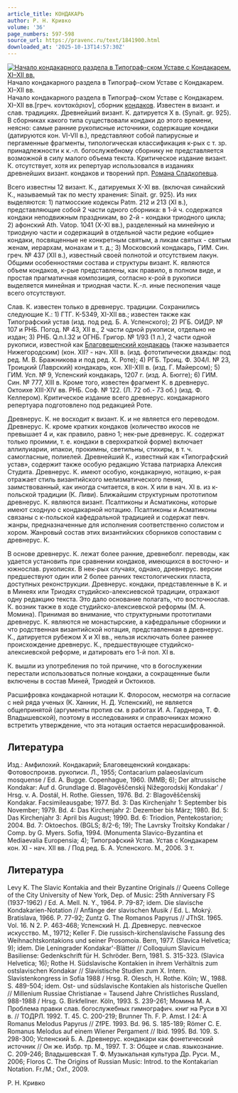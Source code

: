 ```yaml
---
article_title: КОНДАКАРЬ
author: Р. Н. Кривко
volume: '36'
page_numbers: 597-598
source_url: https://pravenc.ru/text/1841900.html
downloaded_at: '2025-10-13T14:57:30Z'
---
```


[![Начало кондакарного раздела в Типограф-ском Уставе с Кондакарем. XI–XII вв.](https://pravenc.ru/data/2015/03/18/1234039977/i200.jpg "Кликните для увеличения картинки")](https://pravenc.ru/data/2015/03/18/1234039977/i400.jpg)Начало кондакарного раздела в Типограф-ском Уставе с Кондакарем. XI–XII вв.  
Начало кондакарного раздела в Типограф-ском Уставе с Кондакарем. XI–XII вв.[греч. κοντακάριον], сборник [кондаков](https://pravenc.ru/text/кондаков.html). Известен в визант. и слав. традициях. Древнейший визант. К. датируется X в. (Synait. gr. 925). В сборниках какого типа существовали кондаки до этого времени, неясно: самые ранние рукописные источники, содержащие кондаки (датируются кон. VI-VII в.), представляют собой папирусные и пергаменные фрагменты, типологическая классификация к-рых с т. зр. принадлежности к к.-л. богослужебному сборнику не представляется возможной в силу малого объема текста. Критическое издание визант. К. отсутствует, хотя их репертуар использовался в изданиях древнейших визант. кондаков и творений прп. [Романа Сладкопевца](<https://pravenc.ru/text/Романа Сладкопевца.html>).

Всего известны 12 визант. К., датируемых X-XI вв. (включая синайский К., называемый так по месту хранения: Sinait. gr. 925). Из них выделяются: 1) патмосские кодексы Patm. 212 и 213 (XI в.), представляющие собой 2 части одного сборника: в 1-й ч. содержатся кондаки неподвижным праздникам, во 2-й - кондаки триодного цикла; 2) афонский Ath. Vatop. 1041 (X-XI вв.), разделенный на минейную и триодную части и содержащий в отдельной части редкие «общие» кондаки, посвященные не конкретным святым, а ликам святых - святым женам, иерархам, монахам и т. д.; 3) Московский кондакарь, ГИМ. Син. греч. № 437 (XII в.), известный своей полнотой и отсутствием лакун. Общими особенностями состава и структуры визант. К. являются объем кондаков, к-рые представлены, как правило, в полном виде, и простая прагматичная композиция, согласно к-рой в рукописи выделяется минейная и триодная части. К.-л. иные песнопения чаще всего отсутствуют.

Слав. К. известен только в древнерус. традиции. Сохранились следующие К.: 1) ГТГ. К-5349, XI-XII вв.; известен также как Типографский устав (изд. под ред. Б. А. Успенского); 2) РГБ. ОИДР. № 107 и РНБ. Погод. № 43, XII в., 2 части одной рукописи, отдельно не издан; 3) РНБ. Q.n.I.32 и ОГНБ. Григор. № 1/93 (1 л.), 2 части одной рукописи, известной как [Благовещенский кондакарь](<https://pravenc.ru/text/Благовещенский кондакарь.html>) (также называется Нижегородским) (кон. XII? - нач. XIII в. (изд. фототипически дважды: под ред. М. В. Бражникова и под ред. Х. Роте); 4) РГБ. Троиц. Ф. 304/I. № 23, Троицкий (Лаврский) кондакарь, кон. XII-XIII в. (изд. Г. Майерсом); 5) ГИМ. Усп. № 9, Успенский кондакарь, 1207 г. (изд. А. Бюгге); 6) ГИМ. Син. № 777, XIII в. Кроме того, известен фрагмент К. в древнерус. Октоихе XIII-XIV вв. РНБ. Соф. № 122. (Л. 72 об.- 73 об.) (изд. Ф. Келлером). Критическое издание всего древнерус. кондакарного репертуара подготовлено под редакцией Роте.

Древнерус. К. не восходит к визант. К. и не является его переводом. Древнерус. К. кроме кратких кондаков (количество икосов не превышает 4 и, как правило, равно 1; нек-рые древнерус. К. содержат только проимии, т. е. кондаки в сверхкраткой форме) включает аллилуиарии, ипакои, прокимны, светильны, стихиры, в т. ч. самогласные, полиелей. Древнейший К., известный как «Типографский устав», содержит также особую редакцию Устава патриарха Алексия Студита. Древнерус. К. имеют особую, кондакарную, нотацию, к-рая отражает стиль византийского мелизматического пения, заимствованный, как иногда считается, в кон. X или в нач. XI в. из к-польской традиции (К. Ливи). Ближайшим структурным прототипом древнерус. К. являются визант. Псалтиконы и Асматиконы, которые имеют сходную с кондакарной нотацию. Псалтиконы и Асматиконы связаны с к-польской кафедральной традицией и содержат певч. жанры, предназначенные для исполнения соответственно солистом и хором. Жанровый состав этих византийских сборников сопоставим с древнерус. К.

В основе древнерус. К. лежат более ранние, древнеболг. переводы, как удается установить при сравнении кондаков, имеющихся в восточно- и южнослав. рукописях. В нек-рых случаях, однако, древнерус. версии предшествуют один или 2 более ранних текстологических пласта, доступных реконструкции. Древнерус. кондаки, представленные в К. и в Минеях или Триодях студийско-алексиевской традиции, отражают одну редакцию текста. Это дало основание полагать, что восточнослав. К. возник также в ходе студийско-алексиевской реформы (М. А. Момина). Принимая во внимание, что структурными прототипами древнерус. К. являются не монастырские, а кафедральные сборники и что родственная византийской нотация, представленная в древнерус. К., датируется рубежом X и XI вв., нельзя исключать более раннее происхождение древнерус. К., предшествующее студийско-алексиевской реформе, и датировать его 1-й пол. XI в.

К. вышли из употребления по той причине, что в богослужении перестали использоваться полные кондаки, а сокращенные были включены в состав Миней, Триодей и Октоихов.

Расшифровка кондакарной нотации К. Флоросом, несмотря на согласие с ней ряда ученых (К. Ханник, Н. Д. Успенский), не является общепринятой (аргументы против см. в работах И. А. Гарднера, Т. Ф. Владышевской), поэтому в исследованиях и справочниках можно встретить утверждение, что эта нотация остается нерасшифрованной.

## Литература

Изд.: Амфилохий. Кондакарий; Благовещенский кондакарь: Фотовоспроизв. рукописи. Л., 1955; Contacarium palaeoslavicum mosquense / Ed. A. Bugge. Copenhague, 1960. (MMB; 6); Der altrussische Kondakar: Auf d. Grundlage d. Blagovĕščenskij Nižegorodskij Kondakar' / Hrsg. v. A. Dostál, H. Rothe. Giessen, 1976. Bd. 2: Blagovĕščenskij Kondakar. Facsimileausgabe; 1977. Bd. 3: Das Kirchenjahr 1: September bis November; 1979. Bd. 4: Das Kirchenjahr 2: Dezember bis März; 1980. Bd. 5: Das Kirchenjahr 3: April bis August; 1990. Bd. 6: Triodion, Pentekostarion; 2004. Bd. 7: Oktoechos. (BGLS; 8/2-6; 19); The Lavrsky Troitsky Kondakar / Comp. by G. Myers. Sofia, 1994. (Monumenta Slavico-Byzantina et Mediaevalia Europensia; 4); Типографский Устав. Устав с Кондакарем кон. XI - нач. XII вв. / Под ред. Б. А. Успенского. М., 2006. 3 т.

## Литература

Levy K. The Slavic Kontakia and their Byzantine Originals // Queens College of the City University of New York, Dep. of Music: 25th Anniversary FS (1937-1962) / Ed. A. Mell. N. Y., 1964. P. 79-87; idem. Die slavische Kondakarien-Notation // Anfänge der slavischen Musik / Ed. L. Mokrý. Bratislava, 1966. P. 77-92; Zuntz G. The Romanos Papyrus // JThSt. 1965. Vol. 16. N 2. P. 463-468; Успенский Н. Д. Древнерус. певческое искусство. М., 19712; Keller F. Die russisch-kirchenslavische Fassung des Weihnachtskontakions und seiner Prosomoia. Bern, 1977. (Slavica Helvetica; 9); idem. Die Leningrader Kondakar'-Blätter // Colloquium Slavicum Basiliense: Gedenkschrift für H. Schröder. Bern, 1981. S. 315-323. (Slavica Helvetica; 16); Rothe H. Südslavische Kontakien in ihrem Verhältnis zum ostslavischen Kondakar // Slavistische Studien zum X. Intern. Slavistenkongress in Sofia 1988 / Hrsg. R. Olesch, H. Rothe. Köln; W., 1988. S. 489-504; idem. Ost- und südslavische Kontakien als historische Quellen // Millenium Russiae Christianae = Tausend Jahre Christliches Russland, 988-1988 / Hrsg. G. Birkfellner. Köln, 1993. S. 239-261; Момина М. А. Проблема правки слав. богослужебных гимнографич. книг на Руси в XI в. // ТОДРЛ. 1992. Т. 45. C. 200-219; Brunner Th. F. P. Amst. I 24: A Romanus Melodus Papyrus // ZfPE. 1993. Bd. 96. S. 185-189; Römer C. E. Romanus Melodus auf einem Wiener Pergament // Ibid. 1995. Bd. 109. S. 298-300; Успенский Б. А. Древнерус. кондакари как фонетический источник // Он же. Избр. тр. М., 1997. Т. 3: Общее и слав. языкознание. С. 209-246; Владышевская Т. Ф. Музыкальная культура Др. Руси. М., 2006; Floros C. The Origins of Russian Music: Introd. to the Kontakarian Notation. Fr./M.; Oxf., 2009.

Р. Н. Кривко
